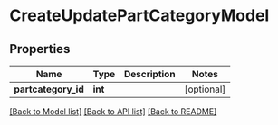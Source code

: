 # CreateUpdatePartCategoryModel

## Properties
Name | Type | Description | Notes
------------ | ------------- | ------------- | -------------
**partcategory_id** | **int** |  | [optional] 

[[Back to Model list]](../README.md#documentation-for-models) [[Back to API list]](../README.md#documentation-for-api-endpoints) [[Back to README]](../README.md)


